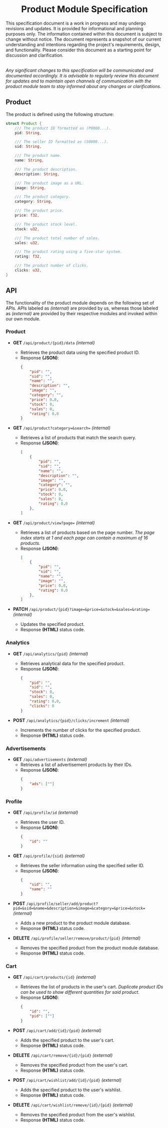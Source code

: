 <h1 align="center"> Product Module Specification</h1>
This specification document is a work in progress and may undergo revisions and updates. It is provided for informational and planning purposes only. The information contained within this document is subject to change without notice. The document represents a snapshot of our current understanding and intentions regarding the project's requirements, design, and functionality. Please consider this document as a starting point for discussion and clarification.<br><br>

*Any significant changes to this specification will be communicated and documented accordingly. It is advisable to regularly review this document for updates and to maintain open channels of communication with the product module team to stay informed about any changes or clarifications.*

## Product
The product is defined using the following structure:
```rust
struct Product {
    /// The product ID formatted as (P0000...).
    pid: String,

    /// The seller ID formatted as (S0000...).
    sid: String,

    /// The product name.
    name: String,

    /// The product description.
    description: String,

    /// The product image as a URL.
    image: String,

    /// The product category.
    category: String,

    /// The product price.
    price: f32,

    /// The product stock level.
    stock: u32,

    /// The product total number of sales.
    sales: u32,

    /// The product rating using a five-star system.
    rating: f32,

    /// The product number of clicks.
    clicks: u32,
}

```

## API
The functionality of the product module depends on the following set of APIs. APIs labeled as *(internal)* are provided by us, whereas those labeled as *(external)* are provided by their respective modules and invoked within our own module.

### Product
- **GET** `/api/product/{pid}/data` *(internal)*
    - Retrieves the product data using the specified product ID.
    - Response **(JSON)**:
        ```json
        {
            "pid": "",
            "sid": "",
            "name": "",
            "description": "",
            "image": "",
            "category": "",
            "price": 0.0,
            "stock": 0,
            "sales": 0,
            "rating": 0.0
        }
        ```

- **GET** `/api/product?category=&search=` *(internal)*
    - Retrieves a list of products that match the search query.
    - Response **(JSON)**:
        ```json
        [
            {
                "pid": "",
                "sid": "",
                "name": "",
                "description": "",
                "image": "",
                "category": "",
                "price": 0.0,
                "stock": 0,
                "sales": 0,
                "rating": 0.0
            },
        ]
        ```

- **GET** `/api/product/view?page=` *(internal)*
    - Retrieves a list of products based on the page number. *The page index starts at 1 and each page can contain a maximum of 16 products.*
    - Response **(JSON)**:
        ```json
        [
            {
                "pid": "",
                "sid": "",
                "name": "",
                "image": "",
                "price": 0.0,
                "rating": 0.0
            },
        ]
        ```

- **PATCH** `/api/product/{pid}?image=&price=&stock=&sales=&rating=` *(internal)*
    - Updates the specified product.
    - Response **(HTML)** status code.

### Analytics
- **GET** `/api/analytics/{pid}` *(internal)*
    - Retrieves analytical data for the specified product.
    - Response **(JSON)**:
        ```json
        {
            "pid": "",
            "sid": "",
            "stock": 0,
            "sales": 0,
            "rating": 0.0,
            "clicks": 0
        }
        ```

- **POST** `/api/analytics/{pid}/clicks/increment` *(internal)*
    - Increments the number of clicks for the specified product.
    - Response **(HTML)** status code.


### Advertisements
- **GET** `/api/advertisements` *(external)*
    - Retrieves a list of advertisement products by their IDs.
    - Response **(JSON)**:
        ```json
        {
            "ads": [""]
        }
        ```

### Profile
- **GET** `/api/profile/id` *(external)*
    - Retrieves the user ID.
    - Response **(JSON)**:
        ```json
        {
            "id": ""
        }
        ```

- **GET** `/api/profile/{sid}` *(external)*
    - Retrieves the seller information using the specified seller ID.
    - Response **(JSON)**:
        ```json
        {
            "sid": "",
            "name": ""
        }
        ```

- **POST** `/api/profile/seller/add/product?pid=&sid=&name=&description=&image=&category=&price=&stock=` *(internal)*
    - Adds a new product to the product module database.
    - Response **(HTML)** status code.

- **DELETE** `/api/profile/seller/remove/product/{pid}` *(internal)*
    - Removes the specified product from the product module database.
    - Response **(HTML)** status code.

### Cart
- **GET** `/api/cart/products/{id}` *(external)*
    - Retrieves the list of products in the user's cart. *Duplicate product IDs can be used to show different quantities for said product.*
    - Response **(JSON)**:
        ```json
        {
            "id": "",
            "pid": [""]
        }
        ```

- **POST** `/api/cart/add/{id}/{pid}` *(external)*
    - Adds the specified product to the user's cart.
    - Response **(HTML)** status code.

- **DELETE** `/api/cart/remove/{id}/{pid}` *(external)*
    - Removes the specified product from the user's cart.
    - Response **(HTML)** status code.

- **POST** `/api/cart/wishlist/add/{id}/{pid}` *(external)*
    - Adds the specified product to the user's wishlist.
    - Response **(HTML)** status code.

- **DELETE** `/api/cart/wishlist/remove/{id}/{pid}` *(external)*
    - Removes the specified product from the user's wishlist.
    - Response **(HTML)** status code.